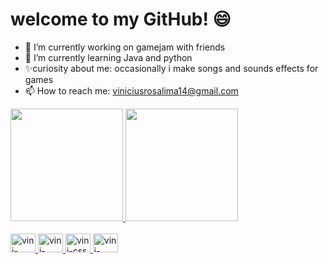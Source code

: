 # welcome to my GitHub! 😄
- 🔭 I’m currently working on gamejam with friends
- 🌱 I’m currently learning Java and python
- ✨curiosity about me: occasionally i make songs and sounds effects for games
- 📫 How to reach me: viniciusrosalima14@gmail.com
<div>
<a href="https://github.com/vinnyhbr">
  <img height="180em" src="https://github-readme-stats.vercel.app/api?username=vinnyhbr&show_icons=true&theme=tokyonight&include_all_comits=true"  />
  <img height="180em" src="https://github-readme-stats.vercel.app/api/top-langs/?username=vinnyhbr&layout=compact&langs_count=16&theme=tokyonight" />
</div>

<div style="display: inline_block"><br> 
  <img aling="center" alt="vini-python" height="30" width="40" src="https://cdn.jsdelivr.net/gh/devicons/devicon/icons/python/python-original.svg" />
  <img aling="right" alt="vini-java" height="30" width="40" src="https://cdn.jsdelivr.net/gh/devicons/devicon/icons/java/java-original.svg" />
  <img aling="right" alt="vini-css" height="30" width="40" src="https://cdn.jsdelivr.net/gh/devicons/devicon/icons/css3/css3-plain-wordmark.svg" />
   <img aling="right" alt="vini-html" height="30" width="40" src="https://cdn.jsdelivr.net/gh/devicons/devicon/icons/html5/html5-original.svg" />        
     
</div>
  
<!--
**vinnyhbr/vinnyhbr** is a ✨ _special_ ✨ repository because its `README.md` (this file) appears on your GitHub profile.

Here are some ideas to get you started:

- 🔭 I’m currently working on gamejam with friends
- 🌱 I’m currently learning Java and python
- 👯 I’m looking to collaborate on ...
- 🤔 I’m looking for help with ...
- 💬 Ask me about ...
- 📫 How to reach me: viniciusrosalima14@gmail.com
- 😄 Pronouns: ...
- ⚡ Fun fact: ...
-->
